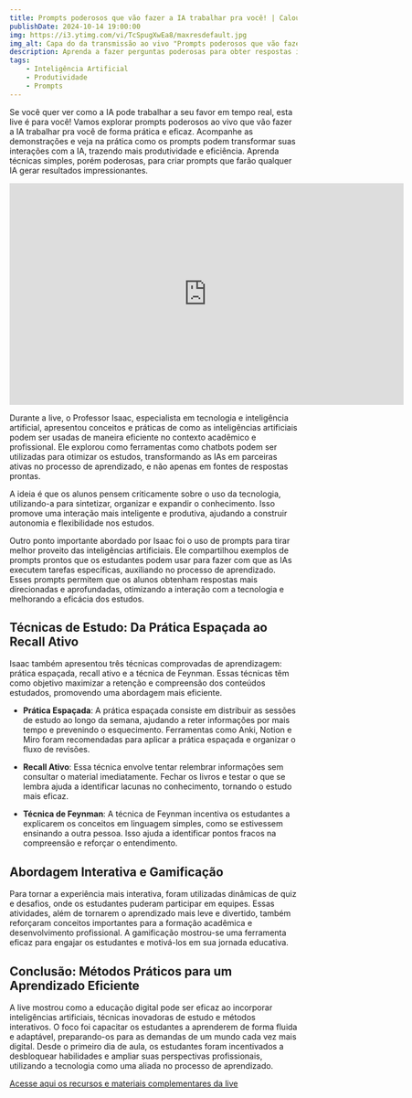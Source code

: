 ```yaml
---
title: Prompts poderosos que vão fazer a IA trabalhar pra você! | Calourada Descomplica
publishDate: 2024-10-14 19:00:00
img: https://i3.ytimg.com/vi/TcSpugXwEa8/maxresdefault.jpg
img_alt: Capa do da transmissão ao vivo "Prompts poderosos que vão fazer a IA trabalhar pra você!"
description: Aprenda a fazer perguntas poderosas para obter respostas incríveis da IA!
tags:
    - Inteligência Artificial
    - Produtividade
    - Prompts
---
```


Se você quer ver como a IA pode trabalhar a seu favor em tempo real, esta live é para você! Vamos explorar prompts poderosos ao vivo que vão fazer a IA trabalhar pra você de forma prática e eficaz. Acompanhe as demonstrações e veja na prática como os prompts podem transformar suas interações com a IA, trazendo mais produtividade e eficiência. Aprenda técnicas simples, porém poderosas, para criar prompts que farão qualquer IA gerar resultados impressionantes.

<div class="video-container">
    <iframe width="690" height="388" src="https://www.youtube.com/embed/TcSpugXwEa8" title="Prompts poderosos que vão fazer a IA trabalhar pra você!" frameborder="0" allow="accelerometer; autoplay; clipboard-write; encrypted-media; gyroscope; picture-in-picture; web-share" referrerpolicy="strict-origin-when-cross-origin" allowfullscreen></iframe>
</div>

Durante a live, o Professor Isaac, especialista em tecnologia e inteligência artificial, apresentou conceitos e práticas de como as inteligências artificiais podem ser usadas de maneira eficiente no contexto acadêmico e profissional. Ele explorou como ferramentas como chatbots podem ser utilizadas para otimizar os estudos, transformando as IAs em parceiras ativas no processo de aprendizado, e não apenas em fontes de respostas prontas.

A ideia é que os alunos pensem criticamente sobre o uso da tecnologia, utilizando-a para sintetizar, organizar e expandir o conhecimento. Isso promove uma interação mais inteligente e produtiva, ajudando a construir autonomia e flexibilidade nos estudos.

Outro ponto importante abordado por Isaac foi o uso de prompts para tirar melhor proveito das inteligências artificiais. Ele compartilhou exemplos de prompts prontos que os estudantes podem usar para fazer com que as IAs executem tarefas específicas, auxiliando no processo de aprendizado. Esses prompts permitem que os alunos obtenham respostas mais direcionadas e aprofundadas, otimizando a interação com a tecnologia e melhorando a eficácia dos estudos.

## Técnicas de Estudo: Da Prática Espaçada ao Recall Ativo

Isaac também apresentou três técnicas comprovadas de aprendizagem: prática espaçada, recall ativo e a técnica de Feynman. Essas técnicas têm como objetivo maximizar a retenção e compreensão dos conteúdos estudados, promovendo uma abordagem mais eficiente.

- **Prática Espaçada**: A prática espaçada consiste em distribuir as sessões de estudo ao longo da semana, ajudando a reter informações por mais tempo e prevenindo o esquecimento. Ferramentas como Anki, Notion e Miro foram recomendadas para aplicar a prática espaçada e organizar o fluxo de revisões.

- **Recall Ativo**: Essa técnica envolve tentar relembrar informações sem consultar o material imediatamente. Fechar os livros e testar o que se lembra ajuda a identificar lacunas no conhecimento, tornando o estudo mais eficaz.

- **Técnica de Feynman**: A técnica de Feynman incentiva os estudantes a explicarem os conceitos em linguagem simples, como se estivessem ensinando a outra pessoa. Isso ajuda a identificar pontos fracos na compreensão e reforçar o entendimento.

## Abordagem Interativa e Gamificação

Para tornar a experiência mais interativa, foram utilizadas dinâmicas de quiz e desafios, onde os estudantes puderam participar em equipes. Essas atividades, além de tornarem o aprendizado mais leve e divertido, também reforçaram conceitos importantes para a formação acadêmica e desenvolvimento profissional. A gamificação mostrou-se uma ferramenta eficaz para engajar os estudantes e motivá-los em sua jornada educativa.

## Conclusão: Métodos Práticos para um Aprendizado Eficiente

A live mostrou como a educação digital pode ser eficaz ao incorporar inteligências artificiais, técnicas inovadoras de estudo e métodos interativos. O foco foi capacitar os estudantes a aprenderem de forma fluida e adaptável, preparando-os para as demandas de um mundo cada vez mais digital. Desde o primeiro dia de aula, os estudantes foram incentivados a desbloquear habilidades e ampliar suas perspectivas profissionais, utilizando a tecnologia como uma aliada no processo de aprendizado.

<a href="/blog/prompts-para-potencializar-estudo">Acesse aqui os recursos e materiais complementares da live</a>
